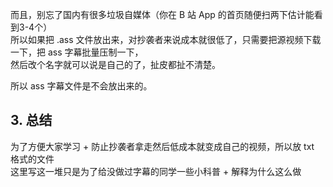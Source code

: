 而且，别忘了国内有很多垃圾自媒体（你在 B 站 App 的首页随便扫两下估计能看到3-4个）     
所以如果把 .ass 文件放出来，对抄袭者来说成本就很低了，只需要把源视频下载一下，把 ass 字幕批量压制一下，   
然后改个名字就可以说是自己的了，扯皮都扯不清楚。    

所以 ass 字幕文件是不会放出来的。     

## 3. 总结
为了方便大家学习 + 防止抄袭者拿走然后低成本就变成自己的视频，所以放 txt 格式的文件     
这里写这一堆只是为了给没做过字幕的同学一些小科普 + 解释为什么这么做      
